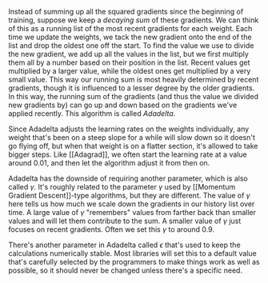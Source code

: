 Instead of summing up all the squared gradients since the beginning of training, suppose we keep a *decaying sum* of these gradients. We can think of this as a running list of the most recent gradients for each weight. Each time we update the weights, we tack the new gradient onto the end of the list and drop the oldest one off the start. To find the value we use to divide the new gradient, we add up all the values in the list, but we first multiply them all by a number based on their position in the list. Recent values get multiplied by a larger value, while the oldest ones get multiplied by a very small value. This way our running sum is most heavily determined by recent gradients, though it is influenced to a lesser degree by the older gradients. In this way, the running sum of the gradients (and thus the value we divided new gradients by) can go up and down based on the gradients we've applied recently. This algorithm is called *Adadelta*.

Since Adadelta adjusts the learning rates on the weights individually, any weight that's been on a steep slope for a while will slow down so it doesn't go flying off, but when that weight is on a flatter section, it's allowed to take bigger steps. Like [[Adagrad]], we often start the learning rate at a value around 0.01, and then let the algorithm adjust it from then on.

Adadelta has the downside of requiring another parameter, which is also called $\gamma$. It's roughly related to the parameter $\gamma$ used by [[Momentum Gradient Descent]]-type algorithms, but they are different. The value of $\gamma$ here tells us how much we scale down the gradients in our history list over time. A large value of $\gamma$ "remembers" values from farther back than smaller values and will let them contribute to the sum. A smaller value of $\gamma$ just focuses on recent gradients. Often we set this $\gamma$ to around 0.9.

There's another parameter in Adadelta called $\epsilon$ that's used to keep the calculations numerically stable. Most libraries will set this to a default value that's carefully selected by the programmers to make things work as well as possible, so it should never be changed unless there's a specific need.
